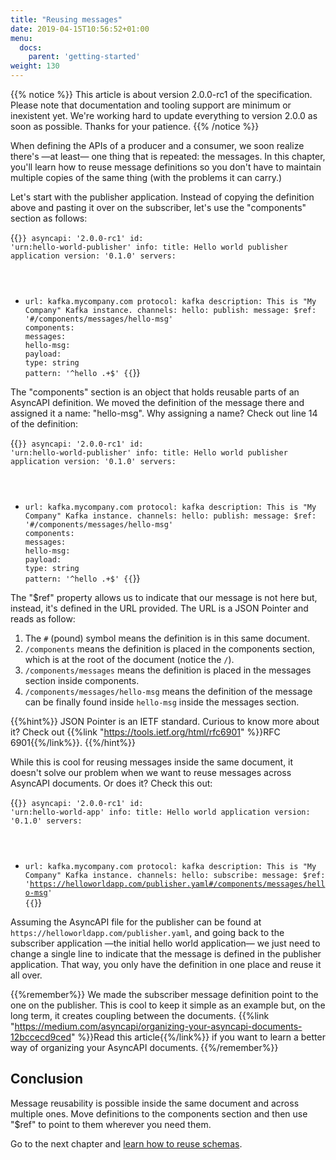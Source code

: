 ```yaml
---
title: "Reusing messages"
date: 2019-04-15T10:56:52+01:00
menu:
  docs:
    parent: 'getting-started'
weight: 130
---
```


{{% notice %}}
This article is about version 2.0.0-rc1 of the specification. Please note that documentation and tooling support are minimum or inexistent yet. We're working hard
to update everything to version 2.0.0 as soon as possible. Thanks for your patience.
{{% /notice %}}

When defining the APIs of a producer and a consumer, we soon realize there's —at least— one thing that is repeated: the messages. In this chapter, you'll learn how to reuse message definitions so you don't have to maintain multiple copies of the same thing (with the problems it can carry.)

Let's start with the publisher application. Instead of copying the definition above and pasting it over on the subscriber, let's use the "components" section as follows:

{{<code lang="yaml" lines="15-20">}}
asyncapi: '2.0.0-rc1'
id: 'urn:hello-world-publisher'
info:
  title: Hello world publisher application
  version: '0.1.0'
servers:
  - url: kafka.mycompany.com
    protocol: kafka
    description: This is "My Company" Kafka instance.
channels:
  hello:
    publish:
      message:
        $ref: '#/components/messages/hello-msg'
components:
  messages:
    hello-msg:
      payload:
        type: string
        pattern: '^hello .+$'
{{</code>}}

The "components" section is an object that holds reusable parts of an AsyncAPI definition. We moved the definition of the message there and assigned it a name: "hello-msg". Why assigning a name? Check out line 14 of the definition:

{{<code lang="yaml" lines="14">}}
asyncapi: '2.0.0-rc1'
id: 'urn:hello-world-publisher'
info:
  title: Hello world publisher application
  version: '0.1.0'
servers:
  - url: kafka.mycompany.com
    protocol: kafka
    description: This is "My Company" Kafka instance.
channels:
  hello:
    publish:
      message:
        $ref: '#/components/messages/hello-msg'
components:
  messages:
    hello-msg:
      payload:
        type: string
        pattern: '^hello .+$'
{{</code>}}

The "$ref" property allows us to indicate that our message is not here but, instead, it's defined in the URL provided. The URL is a JSON Pointer and reads as follow:

1. The `#` (pound) symbol means the definition is in this same document.
2. `/components` means the definition is placed in the components section, which is at the root of the document (notice the `/`).
3. `/components/messages` means the definition is placed in the messages section inside components.
4. `/components/messages/hello-msg` means the definition of the message can be finally found inside `hello-msg` inside the messages section.

{{%hint%}}
JSON Pointer is an IETF standard. Curious to know more about it? Check out {{%link "https://tools.ietf.org/html/rfc6901" %}}RFC 6901{{%/link%}}.
{{%/hint%}}

While this is cool for reusing messages inside the same document, it doesn't solve our problem when we want to reuse messages across AsyncAPI documents. Or does it? Check this out:

{{<code lang="yaml" lines="14">}}
asyncapi: '2.0.0-rc1'
id: 'urn:hello-world-app'
info:
  title: Hello world application
  version: '0.1.0'
servers:
  - url: kafka.mycompany.com
    protocol: kafka
    description: This is "My Company" Kafka instance.
channels:
  hello:
    subscribe:
      message:
        $ref: 'https://helloworldapp.com/publisher.yaml#/components/messages/hello-msg'
{{</code>}}

Assuming the AsyncAPI file for the publisher can be found at `https://helloworldapp.com/publisher.yaml`, and going back to the subscriber application —the initial hello world application— we just need to change a single line to indicate that the message is defined in the publisher application. That way, you only have the definition in one place and reuse it all over.

{{%remember%}}
We made the subscriber message definition point to the one on the publisher. This is cool to keep it simple as an example but, on the long term, it creates coupling between the documents. {{%link "https://medium.com/asyncapi/organizing-your-asyncapi-documents-12bccecd9ced" %}}Read this article{{%/link%}} if you want to learn a better way of organizing your AsyncAPI documents.
{{%/remember%}}

## Conclusion

Message reusability is possible inside the same document and across multiple ones. Move definitions to the components section and then use "$ref" to point to them wherever you need them.

Go to the next chapter and [learn how to reuse schemas](/docs/getting-started/reusing-schemas).
